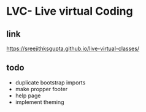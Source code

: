 # LVC- Live virtual Coding

## link
https://sreejithksgupta.github.io/live-virtual-classes/

## todo
- duplicate bootstrap imports
- make propper footer
- help page
- implement theming